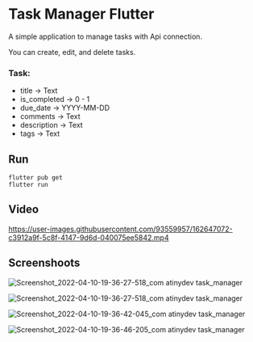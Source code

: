 # Task Manager Flutter

A simple application to manage tasks with Api connection.

You can create, edit, and delete tasks.

### Task:
 - title -> Text
 - is_completed -> 0 - 1
 - due_date -> YYYY-MM-DD
 - comments -> Text
 - description -> Text
 - tags -> Text

## Run
```
flutter pub get
flutter run
```

## Video
https://user-images.githubusercontent.com/93559957/162647072-c3912a9f-5c8f-4147-9d6d-040075ee5842.mp4

## Screenshoots
![Screenshot_2022-04-10-19-36-27-518_com atinydev task_manager](https://user-images.githubusercontent.com/93559957/162647297-580be1ea-0e77-4190-a270-569bc91e0109.jpg)

![Screenshot_2022-04-10-19-36-27-518_com atinydev task_manager](https://user-images.githubusercontent.com/93559957/162647300-893ec228-ae23-41ec-b5a7-82bed97360ab.jpg)

![Screenshot_2022-04-10-19-36-42-045_com atinydev task_manager](https://user-images.githubusercontent.com/93559957/162647312-fde05e04-050a-4474-9544-b948b6305960.jpg)

![Screenshot_2022-04-10-19-36-46-205_com atinydev task_manager](https://user-images.githubusercontent.com/93559957/162647317-7a52f071-2b8f-464e-a277-77aff8746b27.jpg)
